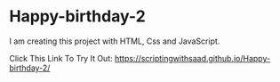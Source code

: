 # Happy-birthday-2
I am creating this project with HTML, Css and JavaScript.


Click This Link To Try It Out: https://scriptingwithsaad.github.io/Happy-birthday-2/
